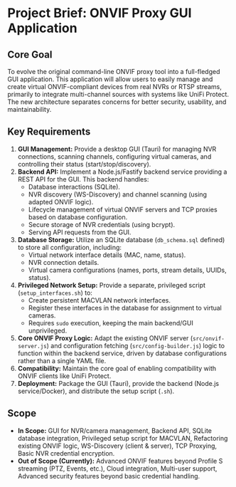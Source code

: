 # Project Brief: ONVIF Proxy GUI Application

## Core Goal

To evolve the original command-line ONVIF proxy tool into a full-fledged GUI application. This application will allow users to easily manage and create virtual ONVIF-compliant devices from real NVRs or RTSP streams, primarily to integrate multi-channel sources with systems like UniFi Protect. The new architecture separates concerns for better security, usability, and maintainability.

## Key Requirements

1.  **GUI Management:** Provide a desktop GUI (Tauri) for managing NVR connections, scanning channels, configuring virtual cameras, and controlling their status (start/stop/discovery).
2.  **Backend API:** Implement a Node.js/Fastify backend service providing a REST API for the GUI. This backend handles:
    *   Database interactions (SQLite).
    *   NVR discovery (WS-Discovery) and channel scanning (using adapted ONVIF logic).
    *   Lifecycle management of virtual ONVIF servers and TCP proxies based on database configuration.
    *   Secure storage of NVR credentials (using bcrypt).
    *   Serving API requests from the GUI.
3.  **Database Storage:** Utilize an SQLite database (`db_schema.sql` defined) to store all configuration, including:
    *   Virtual network interface details (MAC, name, status).
    *   NVR connection details.
    *   Virtual camera configurations (names, ports, stream details, UUIDs, status).
4.  **Privileged Network Setup:** Provide a separate, privileged script (`setup_interfaces.sh`) to:
    *   Create persistent MACVLAN network interfaces.
    *   Register these interfaces in the database for assignment to virtual cameras.
    *   Requires `sudo` execution, keeping the main backend/GUI unprivileged.
5.  **Core ONVIF Proxy Logic:** Adapt the existing ONVIF server (`src/onvif-server.js`) and configuration fetching (`src/config-builder.js`) logic to function within the backend service, driven by database configurations rather than a single YAML file.
6.  **Compatibility:** Maintain the core goal of enabling compatibility with ONVIF clients like UniFi Protect.
7.  **Deployment:** Package the GUI (Tauri), provide the backend (Node.js service/Docker), and distribute the setup script (`.sh`).

## Scope

*   **In Scope:** GUI for NVR/camera management, Backend API, SQLite database integration, Privileged setup script for MACVLAN, Refactoring existing ONVIF logic, WS-Discovery (client & server), TCP Proxying, Basic NVR credential encryption.
*   **Out of Scope (Currently):** Advanced ONVIF features beyond Profile S streaming (PTZ, Events, etc.), Cloud integration, Multi-user support, Advanced security features beyond basic credential handling.
